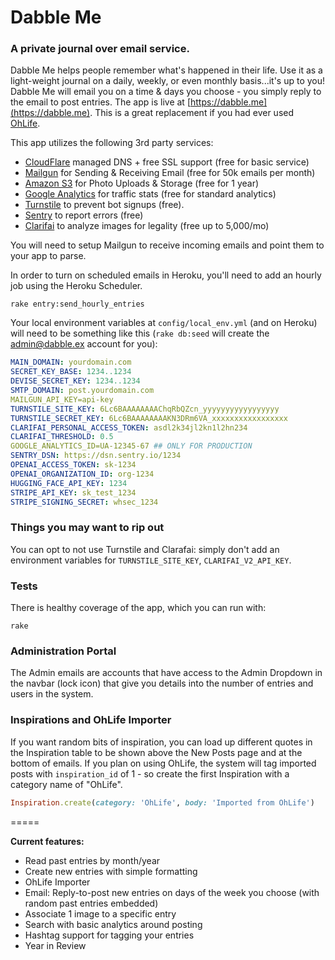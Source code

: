 # Dabble Me
### A private journal over email service.

Dabble Me helps people remember what's happened in their life. Use it as a light-weight journal on a daily, weekly, or even monthly basis...it's up to you! Dabble Me will email you on a time & days you choose - you simply reply to the email to post entries. The app is live at [https://dabble.me](https://dabble.me). This is a great replacement if you had ever used [OhLife](http://ohlife.com).

This app utilizes the following 3rd party services:

* [CloudFlare](http://cloudflare.com) managed DNS + free SSL support (free for basic service)
* [Mailgun](http://www.mailgun.com/rackspace) for Sending & Receiving Email (free for 50k emails per month)
* [Amazon S3](http://aws.amazon.com) for Photo Uploads & Storage (free for 1 year)
* [Google Analytics](http://google.com/analytics) for traffic stats (free for standard analytics)
* [Turnstile](https://www.cloudflare.com/products/turnstile/) to prevent bot signups (free).
* [Sentry](https://www.sentry.io/) to report errors (free)
* [Clarifai](https://www.clarifai.com/) to analyze images for legality (free up to 5,000/mo)

You will need to setup Mailgun to receive incoming emails and point them to your app to parse.

In order to turn on scheduled emails in Heroku, you'll need to add an hourly job using the Heroku Scheduler.
```
rake entry:send_hourly_entries
```

Your local environment variables at ```config/local_env.yml``` (and on Heroku) will need to be something like this (```rake db:seed``` will create the admin@dabble.ex account for you):

```yaml
MAIN_DOMAIN: yourdomain.com
SECRET_KEY_BASE: 1234..1234
DEVISE_SECRET_KEY: 1234..1234
SMTP_DOMAIN: post.yourdomain.com
MAILGUN_API_KEY=api-key
TURNSTILE_SITE_KEY: 6Lc6BAAAAAAAAChqRbQZcn_yyyyyyyyyyyyyyyyy
TURNSTILE_SECRET_KEY: 6Lc6BAAAAAAAAKN3DRm6VA_xxxxxxxxxxxxxxxxx
CLARIFAI_PERSONAL_ACCESS_TOKEN: asdl2k34jl2kn1l2hn234
CLARIFAI_THRESHOLD: 0.5
GOOGLE_ANALYTICS_ID=UA-12345-67 ## ONLY FOR PRODUCTION
SENTRY_DSN: https://dsn.sentry.io/1234
OPENAI_ACCESS_TOKEN: sk-1234
OPENAI_ORGANIZATION_ID: org-1234
HUGGING_FACE_API_KEY: 1234
STRIPE_API_KEY: sk_test_1234
STRIPE_SIGNING_SECRET: whsec_1234
```

### Things you may want to rip out

You can opt to not use Turnstile and Clarafai: simply don't add an environment variables for `TURNSTILE_SITE_KEY`, `CLARIFAI_V2_API_KEY`.


### Tests

There is healthy coverage of the app, which you can run with:

```
rake
```

### Administration Portal

The Admin emails are accounts that have access to the Admin Dropdown in the navbar (lock icon) that give you details into the number of entries and users in the system.

### Inspirations and OhLife Importer

If you want random bits of inspiration, you can load up different quotes in the Inspiration table to be shown above the New Posts page and at the bottom of emails. If you plan on using OhLife, the system will tag imported posts with ```inspiration_id``` of 1 - so create the first Inspiration with a category name of "OhLife".

```ruby
Inspiration.create(category: 'OhLife', body: 'Imported from OhLife')
```

=====

**Current features:**

* Read past entries by month/year
* Create new entries with simple formatting
* OhLife Importer
* Email: Reply-to-post new entries on days of the week you choose (with random past entries embedded)
* Associate 1 image to a specific entry
* Search with basic analytics around posting
* Hashtag support for tagging your entries
* Year in Review

